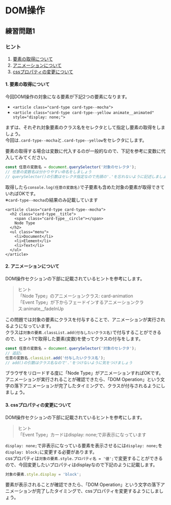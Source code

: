 # DOM操作

## 練習問題1

### ヒント

1. [要素の取得について](#1-要素の取得について)
2. [アニメーションについて](#2-アニメーションについて)
3. [cssプロパティの変更について](#3-cssプロパティの変更について)

#### 1. 要素の取得について

今回DOM操作の対象になる要素が下記2つの要素になります。
- `<article class="card-type card-type--mocha">`
- `<article class="card-type card-type--yellow animate__animated" style="display: none;">`  

まずは、それぞれ対象要素のクラス名をセレクタとして指定し要素の取得をしましょう。  
今回は`.card-type--mocha`と`.card-type--yellow`をセレクタにします。  

要素の取得する場合は変数に代入するのが一般的なので、下記を参考に変数に代入してみてください。  
```javascript
const 任意の変数名 = document.querySelector('対象のセレクタ');
// 任意の変数名は分かりやすい命名をしましょう
// querySelector()の引数はセレクタ指定なので先頭の'.'を忘れないように記述しましょう
```

取得したら`console.log(任意の変数名)`で子要素も含めた対象の要素が取得できていればOKです。  
※`card-type--mocha`の結果のみ記載しています

```
<article class="card-type card-type--mocha">
  <h2 class="card-type__title">
    <span class="card-type__circle"></span>
    Node Type
  </h2>
  <ul class="menu">
    <li>Document</li>
    <li>Element</li>
    <li>Text</li>
  </ul>
</article>
```

#### 2. アニメーションについて
DOM操作セクションの下部に記載されているヒントを参考にします。
> ヒント  
「Node Type」のアニメーションクラス: card-animation  
「Event Type」が下からフェードインするアニメーションクラス:animate__fadeInUp  

この問題では対象の要素にクラスを付与することで、アニメーションが実行されるようになっています。  
クラスは`対象の要素.classList.add(付与したいクラス名)`で付与することができるので、ヒント1で取得した要素(変数)を使ってクラスの付与をします。

```javascript
const 任意の変数名 = document.querySelector('対象のセレクタ');
// 追記↓
任意の変数名.classList.add('付与したいクラス名');
// add()の引数はクラス名なので'.'をつけないように気をつけましょう
```

ブラウザをリロードする度に「Node Type」がアニメーションすればOKです。  
アニメーションが実行されることが確認できたら、「DOM Operation」という文字の落下アニメーションが完了したタイミングで、クラスが付与されるようにしましょう。  

#### 3. cssプロパティの変更について
DOM操作セクションの下部に記載されているヒントを参考にします。
> ヒント  
「Event Type」カードはdisplay: none;で非表示になっています

`display: none;`で非表示になっている要素を表示させるには`display: none;`を`display: block;`に変更する必要があります。  
cssプロパティは`対象の要素.style.プロパティ名 = '値';`で変更することができるので、今回変更したいプロパティはdisplayなので下記のように記載します。  
```javascript
対象の要素.style.display = 'block';
```
要素が表示されることが確認できたら、「DOM Operation」という文字の落下アニメーションが完了したタイミングで、cssプロパティを変更するようにしましょう。  